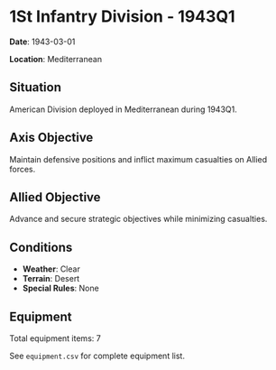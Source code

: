 # 1St Infantry Division - 1943Q1

**Date**: 1943-03-01

**Location**: Mediterranean

## Situation

American Division deployed in Mediterranean during 1943Q1.

## Axis Objective

Maintain defensive positions and inflict maximum casualties on Allied forces.

## Allied Objective

Advance and secure strategic objectives while minimizing casualties.

## Conditions

- **Weather**: Clear
- **Terrain**: Desert
- **Special Rules**: None

## Equipment

Total equipment items: 7

See `equipment.csv` for complete equipment list.
